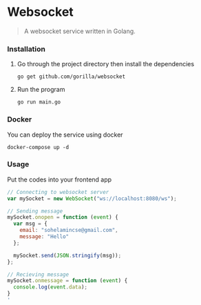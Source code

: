 # Websocket
> A websocket service written in Golang.

### Installation
1. Go through the project directory then install the dependencies
    ```
    go get github.com/gorilla/websocket
    ```
2. Run the program
    ```
    go run main.go
    ```

### Docker
You can deploy the service using docker
```
docker-compose up -d
```

### Usage
Put the codes into your frontend app
```js
// Connecting to websocket server
var mySocket = new WebSocket("ws://localhost:8080/ws");

// Sending message
mySocket.onopen = function (event) {
  var msg = {
    email: "sohelamincse@gmail.com",
    message: "Hello"
  };

  mySocket.send(JSON.stringify(msg));
};

// Recieving message
mySocket.onmessage = function (event) {
  console.log(event.data);
}
'
```
